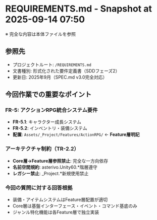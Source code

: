 ﻿# REQUIREMENTS.md - Snapshot at 2025-09-14 07:50

※ 完全な内容は本体ファイルを参照

## 参照先
- プロジェクトルート: `/REQUIREMENTS.md`
- 文書種別: 形式化された要件定義書（SDDフェーズ2）
- 更新日: 2025年9月（SPEC.md v3.0完全対応）

## 今回作業での重要なポイント

### FR-5: アクションRPG統合システム要件
- **FR-5.1**: キャラクター成長システム
- **FR-5.2**: インベントリ・装備システム
- **配置**: `Assets/_Project/Features/ActionRPG/` ← **Feature層明記**

### アーキテクチャ制約（TR-2.2）
- **Core層→Feature層参照禁止**: 完全な一方向依存
- **名前空間規約**: asterivo.Unity60.*階層遵守
- **レガシー禁止**: _Project.*新規使用禁止

### 今回の質問に対する回答根拠
- 装備・アイテムシステムはFeature層配置が適切
- Core層は基盤インターフェース・イベント・コマンド基底のみ
- ジャンル特化機能は各Feature層で独立実装
